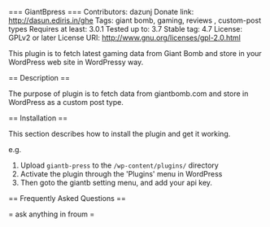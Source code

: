 === GiantBpress ===
Contributors: dazunj
Donate link: http://dasun.ediris.in/ghe
Tags: giant bomb, gaming, reviews , custom-post types
Requires at least: 3.0.1
Tested up to: 3.7
Stable tag: 4.7
License: GPLv2 or later
License URI: http://www.gnu.org/licenses/gpl-2.0.html

This plugin is to fetch latest gaming data from Giant Bomb and store in your WordPress web site in WordPressy way.

== Description ==

The purpose of plugin is to fetch data from giantbomb.com and store in WordPress as a custom post type.


== Installation ==

This section describes how to install the plugin and get it working.

e.g.

1. Upload `giantb-press` to the `/wp-content/plugins/` directory
1. Activate the plugin through the 'Plugins' menu in WordPress
1. Then goto the giantb setting menu, and add your api key.

== Frequently Asked Questions ==

= ask anything in froum =
